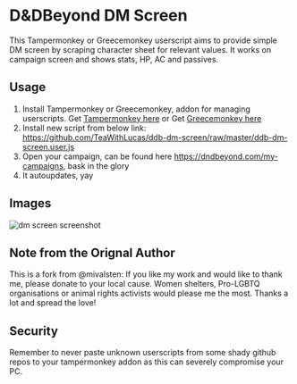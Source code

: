 # D&DBeyond DM Screen

This Tampermonkey or Greecemonkey userscript aims to provide simple DM screen by scraping character sheet for relevant values. It works on campaign screen and shows stats, HP, AC and passives.

## Usage

1. Install Tampermonkey or Greecemonkey, addon for managing userscripts. Get [Tampermonkey here](https://www.tampermonkey.net/) or Get [Greecemonkey here](https://wiki.greasespot.net/) 
2. Install new script from below link: https://github.com/TeaWithLucas/ddb-dm-screen/raw/master/ddb-dm-screen.user.js
3. Open your campaign, can be found here https://dndbeyond.com/my-campaigns, bask in the glory
4. It autoupdates, yay


## Images

![dm screen screenshot](https://i.imgur.com/kaB9cWv.png)

## Note from the Orignal Author

This is a fork from @mivalsten: 
If you like my work and would like to thank me, please donate to your local cause. Women shelters, Pro-LGBTQ organisations or animal rights activists would please me the most. Thanks a lot and spread the love!

## Security

Remember to never paste unknown userscripts from some shady github repos to your tampermonkey addon as this can severely compromise your PC.